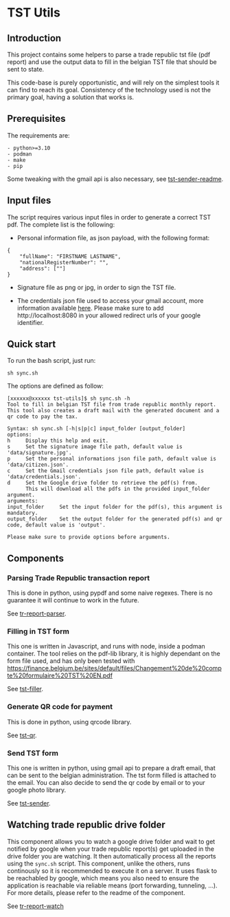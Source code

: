 # TST Utils

## Introduction

This project contains some helpers to parse a trade republic tst file (pdf report) and use the output data to fill in the belgian TST file that should be sent to state.

This code-base is purely opportunistic, and will rely on the simplest tools it can find to reach its goal.  Consistency of the technology used is not the primary goal, having a solution that works is.

## Prerequisites

The requirements are: 
```
- python>=3.10
- podman 
- make
- pip
```
Some tweaking with the gmail api is also necessary, see [tst-sender-readme](./tst-sender/README.md).

## Input files 

The script requires various input files in order to generate a correct TST pdf.
The complete list is the following:

- Personal information file, as json payload, with the following format:
```
{
    "fullName": "FIRSTNAME LASTNAME",
    "nationalRegisterNumber": "",
    "address": [""]
}
```

- Signature file as png or jpg, in order to sign the TST file.

- The credentials json file used to access your gmail account, more information available [here](./tst-sender/README.md).
  Please make sure to add http://localhost:8080 in your allowed redirect urls of your google identifier.

## Quick start

To run the bash script, just run:

```
sh sync.sh
```

The options are defined as follow:

```
[xxxxxx@xxxxxx tst-utils]$ sh sync.sh -h
Tool to fill in belgian TST file from trade republic monthly report.
This tool also creates a draft mail with the generated document and a qr code to pay the tax.

Syntax: sh sync.sh [-h|s|p|c] input_folder [output_folder]
options:
h     Display this help and exit.
s     Set the signature image file path, default value is 'data/signature.jpg'.
p     Set the personal informations json file path, default value is 'data/citizen.json'.
c     Set the Gmail credentials json file path, default value is 'data/credentials.json'.
d     Set the Google drive folder to retrieve the pdf(s) from.
      This will download all the pdfs in the provided input_folder argument.
arguments:
input_folder     Set the input folder for the pdf(s), this argument is mandatory.
output_folder    Set the output folder for the generated pdf(s) and qr code, default value is 'output'.

Please make sure to provide options before arguments.
```


## Components
### Parsing Trade Republic transaction report

This is done in python, using pypdf and some naive regexes. There is no guarantee it will continue to work in the future.

See [tr-report-parser](./tr-report-parser/).

### Filling in TST form

This one is written in Javascript, and runs with node, inside a podman container.  The tool relies on the pdf-lib library, it is highly dependant on the form file used, and has only been tested with https://finance.belgium.be/sites/default/files/Changement%20de%20compte%20formulaire%20TST%20EN.pdf

See [tst-filler](./tst-filler/).

### Generate QR code for payment

This is done in python, using qrcode library.

See [tst-qr](./tst-qr/).

### Send TST form

This one is written in python, using gmail api to prepare a draft email, that can be sent to the belgian administration.  The tst form filled is attached to the email. You can also decide to send the qr code by email or to your google photo library.

See [tst-sender](./tst-sender/).

## Watching trade republic drive folder

This component allows you to watch a google drive folder and wait to get notified by google when your trade republic report(s) get uploaded in the drive folder you are watching. It then automatically process all the reports using the `sync.sh` script. This component, unlike the others, runs continously so it is recommended to execute it on a server. It uses flask to be reachabled by google, which means you also need to ensure the application is reachable via reliable means (port forwarding, tunneling, ...). For more details, please refer to the readme of the component.

See [tr-report-watch](./tr-report-watch/)